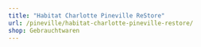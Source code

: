 ```yaml
---
title: "Habitat Charlotte Pineville ReStore"
url: /pineville/habitat-charlotte-pineville-restore/
shop: Gebrauchtwaren
---
```

